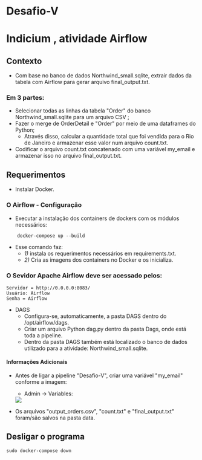 # Desafio-V
# Indicium , atividade Airflow

## Contexto

- Com base no banco de dados Northwind_small.sqlite, extrair dados da tabela com Airflow para gerar arquivo final_output.txt.

### Em 3 partes:
- Selecionar todas as linhas da tabela "Order" do banco Northwind_small.sqlite para um arquivo CSV ; 
- Fazer o merge de OrderDetail e "Order" por meio de uma dataframes do Python;  
  - Através disso, calcular a quantidade total que foi vendida para o Rio de Janeiro e armazenar esse valor num arquivo count.txt.
- Codificar o arquivo count.txt concatenado com uma variável my_email e armazenar isso no arquivo final_output.txt.

## Requerimentos
- Instalar Docker.

### O Airflow - Configuração

* Executar a instalação dos containers de dockers com os módulos necessários:

```
    docker-compose up --build
```

- Esse comando faz:
    - *1)* instala os requerimentos necessários em requirements.txt.
    - *2)* Cria as imagens dos containers no Docker e os inicializa.

### O Sevidor Apache Airflow deve ser acessado pelos:

```
Servidor = http://0.0.0.0:8083/
Usuário: Airflow
Senha = Airflow
```

- DAGS
    - Configura-se, automaticamente, a pasta DAGS dentro do /opt/airflow/dags.
    - Criar um arquivo Python dag.py dentro da pasta Dags, onde está toda a pipeline.
    - Dentro da pasta DAGS também está localizado o banco de dados utilizado para a atividade: Northwind_small.sqlite.

#### Informações Adicionais

- Antes de ligar a pipeline "Desafio-V", criar uma variável "my_email" conforme a imagem:
    - Admin -> Variables:
    <img src = https://user-images.githubusercontent.com/46203330/236343136-48536990-9db2-4d90-8f69-3f536172383d.png />

- Os arquivos "output_orders.csv", "count.txt" e "final_output.txt" foram/são salvos na pasta data.


## Desligar o programa
```
sudo docker-compose down
```
